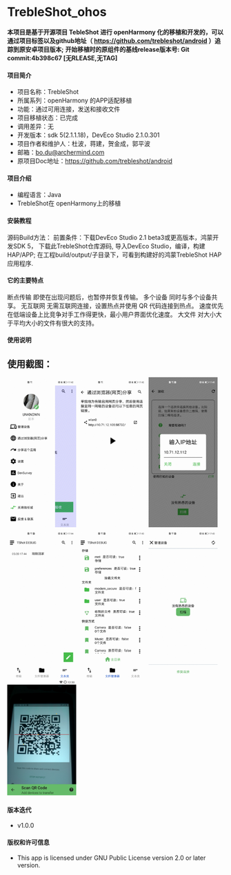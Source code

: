 # TrebleShot_ohos

**本项目是基于开源项目 TebleShot 进行 openHarmony 化的移植和开发的，可以通过项目标签以及github地址（ https://github.com/trebleshot/android ）追踪到原安卓项目版本;**
**开始移植时的原组件的基线release版本号: Git commit:4b398c67 [无RLEASE,无TAG]**

#### 项目简介

- 项目名称：TrebleShot
- 所属系列：openHarmony 的APP适配移植
- 功能：通过可用连接，发送和接收文件
- 项目移植状态：已完成
- 调用差异：无
- 开发版本：sdk 5(2.1.1.18)，DevEco Studio 2.1.0.301
- 项目作者和维护人：杜波，蒋建，贺金成，郭平波
- 邮箱：bo.du@archermind.com
- 原项目Doc地址：https://github.com/trebleshot/android

#### 项目介绍

- 编程语言：Java
- TrebleShot在 openHarmony上的移植

#### 安装教程

源码Build方法：
前置条件：下载DevEco Studio 2.1 beta3或更高版本，鸿蒙开发SDK 5，
下载此TrebleShot仓库源码, 导入DevEco Studio，编译，构建HAP/APP;
在工程build/output/子目录下，可看到构建好的鸿蒙TrebleShot HAP应用程序.

#### 它的主要特点

断点传输
即使在出现问题后，也暂停并恢复传输。
多个设备
同时与多个设备共享。
无互联网
无需互联网连接，设置热点并使用 QR 代码连接到热点。
速度优先
在低端设备上比竞争对手工作得更快，最小用户界面优化速度。
大文件
对大小大于平均大小的文件有很大的支持。

#### 使用说明

使用截图：
-
[<img src="fastlane/metadata/android/en-US/images/phoneScreenshots/shot_1.jpg" width=160>](fastlane/metadata/android/en-US/images/phoneScreenshots/shot_1.jpg)
[<img src="fastlane/metadata/android/en-US/images/phoneScreenshots/shot_2.jpg" width=160>](fastlane/metadata/android/en-US/images/phoneScreenshots/shot_2.jpg)
[<img src="fastlane/metadata/android/en-US/images/phoneScreenshots/shot_3.jpg" width=160>](fastlane/metadata/android/en-US/images/phoneScreenshots/shot_3.jpg)
[<img src="fastlane/metadata/android/en-US/images/phoneScreenshots/shot_4.jpg" width=160>](fastlane/metadata/android/en-US/images/phoneScreenshots/shot_4.jpg)
[<img src="fastlane/metadata/android/en-US/images/phoneScreenshots/shot_5.jpg" width=160>](fastlane/metadata/android/en-US/images/phoneScreenshots/shot_5.jpg)
[<img src="fastlane/metadata/android/en-US/images/phoneScreenshots/shot_6.jpg" width=160>](fastlane/metadata/android/en-US/images/phoneScreenshots/shot_6.jpg)
[<img src="fastlane/metadata/android/en-US/images/phoneScreenshots/shot_9.png" width=160>](fastlane/metadata/android/en-US/images/phoneScreenshots/shot_9.png)


#### 版本迭代


- v1.0.0


#### 版权和许可信息
- This app is licensed under GNU Public License version 2.0 or later version.